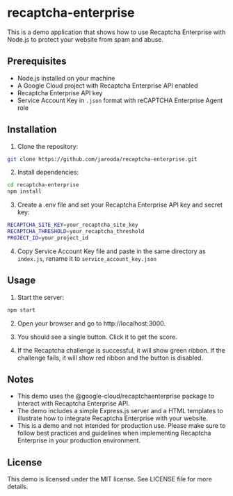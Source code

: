 # recaptcha-enterprise

This is a demo application that shows how to use Recaptcha Enterprise with Node.js to protect your website from spam and abuse.

## Prerequisites

- Node.js installed on your machine
- A Google Cloud project with Recaptcha Enterprise API enabled
- Recaptcha Enterprise API key
- Service Account Key in `.json` format with reCAPTCHA Enterprise Agent role

## Installation

1. Clone the repository:

```bash
git clone https://github.com/jarooda/recaptcha-enterprise.git
```

2. Install dependencies:

```bash
cd recaptcha-enterprise
npm install
```

3. Create a .env file and set your Recaptcha Enterprise API key and secret key:

```bash
RECAPTCHA_SITE_KEY=your_recaptcha_site_key
RECAPTCHA_THRESHOLD=your_recaptcha_threshold
PROJECT_ID=your_project_id
```

4. Copy Service Account Key file and paste in the same directory as `index.js`, rename it to `service_account_key.json`

## Usage

1. Start the server:

```bash
npm start
```

2. Open your browser and go to http://localhost:3000.

3. You should see a single button. Click it to get the score.

4. If the Recaptcha challenge is successful, it will show green ribbon. If the challenge fails, it will show red ribbon and the button is disabled.

## Notes

- This demo uses the @google-cloud/recaptchaenterprise package to interact with Recaptcha Enterprise API.
- The demo includes a simple Express.js server and a HTML templates to illustrate how to integrate Recaptcha Enterprise with your website.
- This is a demo and not intended for production use. Please make sure to follow best practices and guidelines when implementing Recaptcha Enterprise in your production environment.

## License

This demo is licensed under the MIT license. See LICENSE file for more details.
